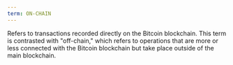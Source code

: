 ```yaml
---
term: ON-CHAIN
---
```


Refers to transactions recorded directly on the Bitcoin blockchain. This term is contrasted with "off-chain," which refers to operations that are more or less connected with the Bitcoin blockchain but take place outside of the main blockchain.